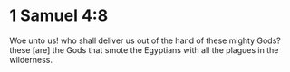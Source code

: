 # 1 Samuel 4:8

Woe unto us! who shall deliver us out of the hand of these mighty Gods? these [are] the Gods that smote the Egyptians with all the plagues in the wilderness.